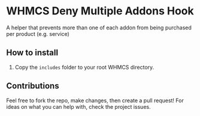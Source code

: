 # WHMCS Deny Multiple Addons Hook

A helper that prevents more than one of each addon from being purchased per product (e.g. service)


## How to install

1. Copy the ```includes``` folder to your root WHMCS directory.



## Contributions

Feel free to fork the repo, make changes, then create a pull request! For ideas on what you can help with, check the project issues.